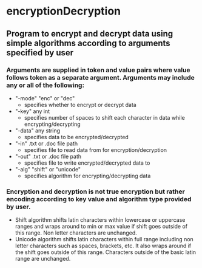 # encryptionDecryption
## Program to encrypt and decrypt data using simple algorithms according to arguments specified by user

### Arguments are supplied in token and value pairs where value follows token as a separate argument. Arguments may include any or all of the following:

- "-mode" "enc" or "dec"            
  - specifies whether to encrypt or decrypt data
- "-key" any int                
  - specifies number of spaces to shift each character in data while encrypting/decrypting
- "-data" any string            
  - specifies data to be encrypted/decrypted
- "-in" .txt or .doc file path  
  - specifies file to read data from for encryption/decryption
- "-out" .txt or .doc file path 
  - specifies file to write encrypted/decrypted data to
- "-alg" "shift" or "unicode"       
  - specifies algorithm for encrypting/decrypting data

### Encryption and decryption is not true encryption but rather encoding according to key value and algorithm type provided by user.
- Shift algorithm shifts latin characters within lowercase or uppercase ranges and wraps around to min or max value if shift goes outside of this range. Non letter characters are unchanged.
- Unicode algorithm shifts latin characters within full range including non letter characters such as spaces, brackets, etc. It also wraps around if the shift goes outside of this range. Characters outside of the basic latin range are unchanged.
